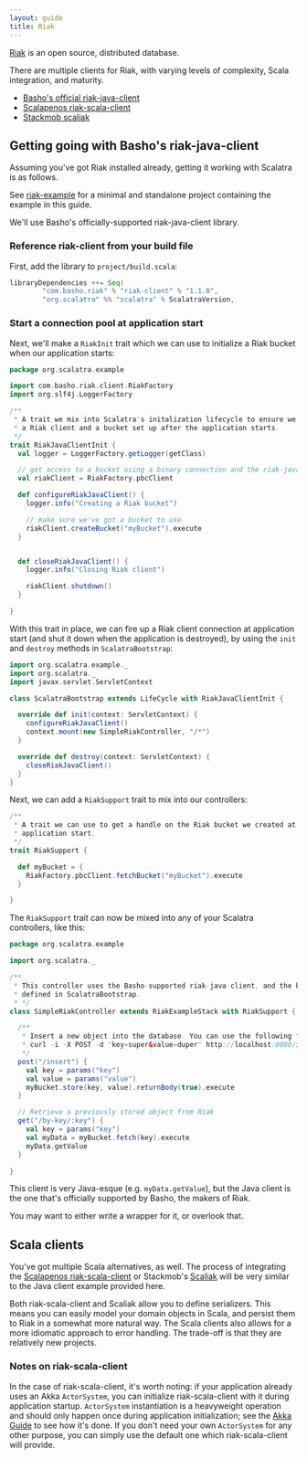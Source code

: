 ```yaml
---
layout: guide
title: Riak
---
```


[Riak](http://riak.basho.org) is an open source, distributed database.  

There are multiple clients for Riak, with varying levels of complexity, Scala integration, and maturity.

* [Basho's official riak-java-client](https://github.com/basho/riak-java-client)
* [Scalapenos riak-scala-client](http://riak.scalapenos.com/)
* [Stackmob scaliak](https://github.com/stackmob/scaliak)

## Getting going with Basho's riak-java-client

Assuming you've got Riak installed already, getting it working with Scalatra is as follows.

<div class="alert alert-info">
  <span class="badge badge-info"><i class="icon-flag icon-white"></i></span>
  See
  <a href="https://github.com/scalatra/scalatra-website-examples/tree/master/2.2/persistence/riak-example">riak-example</a>
  for a minimal and standalone project containing the example in this guide.
</div>

We'll use Basho's officially-supported riak-java-client library.

### Reference riak-client from your build file

First, add the library to `project/build.scala`:

```scala
libraryDependencies ++= Seq(
        "com.basho.riak" % "riak-client" % "1.1.0",
        "org.scalatra" %% "scalatra" % ScalatraVersion,
```

### Start a connection pool at application start

Next, we'll make a `RiakInit` trait which we can use to initialize a Riak bucket when our application starts:

```scala
package org.scalatra.example

import com.basho.riak.client.RiakFactory
import org.slf4j.LoggerFactory

/**
 * A trait we mix into Scalatra's initalization lifecycle to ensure we've got
 * a Riak client and a bucket set up after the application starts.
 */
trait RiakJavaClientInit {
  val logger = LoggerFactory.getLogger(getClass)

  // get access to a bucket using a binary connection and the riak-java-client
  val riakClient = RiakFactory.pbcClient

  def configureRiakJavaClient() {
    logger.info("Creating a Riak bucket")

    // make sure we've got a bucket to use
    riakClient.createBucket("myBucket").execute
  }


  def closeRiakJavaClient() {
    logger.info("Closing Riak client")

    riakClient.shutdown()
  }

}
```

With this trait in place, we can fire up a Riak client connection at application start (and shut it down when the application is destroyed), by using the `init` and `destroy` methods in `ScalatraBootstrap`:

```scala
import org.scalatra.example._
import org.scalatra._
import javax.servlet.ServletContext

class ScalatraBootstrap extends LifeCycle with RiakJavaClientInit {

  override def init(context: ServletContext) {
    configureRiakJavaClient()
    context.mount(new SimpleRiakController, "/*")
  }

  override def destroy(context: ServletContext) {
    closeRiakJavaClient()
  }
}
```

Next, we can add a `RiakSupport` trait to mix into our controllers:

```scala
/**
 * A trait we can use to get a handle on the Riak bucket we created at
 * application start.
 */
trait RiakSupport {

  def myBucket = {
    RiakFactory.pbcClient.fetchBucket("myBucket").execute
  }

}
```

The `RiakSupport` trait can now be mixed into any of your Scalatra controllers, like this:

```scala
package org.scalatra.example

import org.scalatra._

/**
 * This controller uses the Basho-supported riak-java-client, and the binary connection
 * defined in ScalatraBootstrap.
 * */
class SimpleRiakController extends RiakExampleStack with RiakSupport {

  /**
   * Insert a new object into the database. You can use the following from your console to try it out:
   * curl -i -X POST -d "key=super&value=duper" http://localhost:8080/insert
   */
  post("/insert") {
    val key = params("key")
    val value = params("value")
    myBucket.store(key, value).returnBody(true).execute
  }

  // Retrieve a previously stored object from Riak
  get("/by-key/:key") {
    val key = params("key")
    val myData = myBucket.fetch(key).execute
    myData.getValue
  }

}
```

This client is very Java-esque (e.g. `myData.getValue`), but the Java client is the one that's officially supported by Basho, the makers of Riak.

You may want to either write a wrapper for it, or overlook that.

## Scala clients

You've got multiple Scala alternatives, as well. The process of integrating the [Scalapenos riak-scala-client](http://riak.scalapenos.com/documentation.html) or Stackmob's [Scaliak](https://github.com/stackmob/scaliak) will be very similar to the Java client example provided here.

Both riak-scala-client and Scaliak allow you to define serializers. This means you can easily model your domain objects in Scala, and persist them to Riak in a somewhat more natural way. The Scala clients also allows for a more idiomatic approach to error handling. The trade-off is that they are relatively new projects.

### Notes on riak-scala-client

In the case of riak-scala-client, it's worth noting: if your application already uses an Akka `ActorSystem`, you can initialize riak-scala-client with it during application startup. `ActorSystem` instantiation is a heavyweight operation and should only happen once during application initialization; see the [Akka Guide](../../async/akka.html) to see how it's done. If you don't need your own `ActorSystem` for any other purpose, you can simply use the default one which riak-scala-client will provide.
